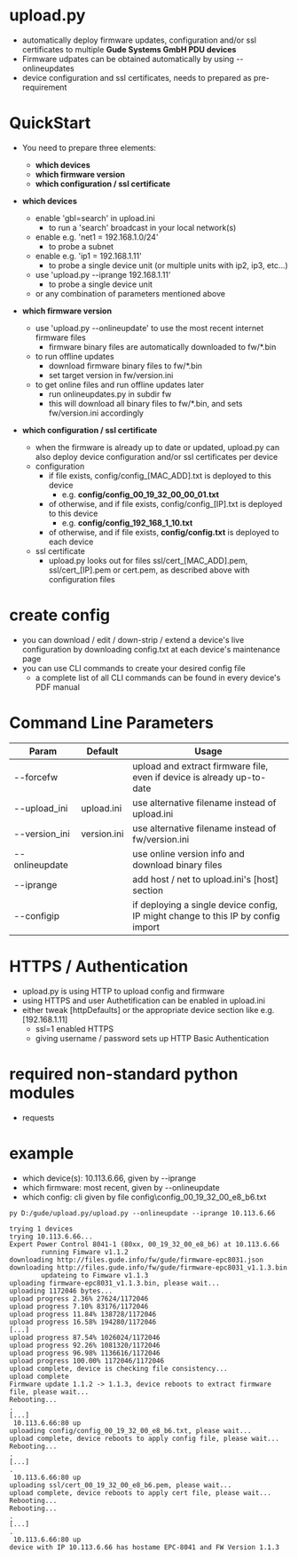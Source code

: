 # upload.py
- automatically deploy firmware updates, configuration and/or ssl certificates to multiple **Gude Systems GmbH PDU devices**
- Firmware udpates can be obtained automatically by using --onlineupdates
- device configuration and ssl certificates, needs to prepared as pre-requirement


# QuickStart
- You need to prepare three elements:
  - **which devices**
  - **which firmware version**
  - **which configuration / ssl certificate**


- **which devices**
  - enable 'gbl=search' in upload.ini
    - to run a 'search' broadcast in your local network(s)
  - enable e.g. 'net1 = 192.168.1.0/24'
    - to probe a subnet
  - enable e.g. 'ip1 = 192.168.1.11' 
    - to probe a single device unit (or multiple units with ip2, ip3, etc...)
  - use 'upload.py --iprange 192.168.1.11'
    - to probe a single device unit
  - or any combination of parameters mentioned above


- **which firmware version**
  - use 'upload.py --onlineupdate' to use the most recent internet firmware files
    - firmware binary files are automatically downloaded to fw/*.bin
  - to run offline updates
    - download firmware binary files to fw/*.bin
    - set target version in fw/version.ini
  - to get online files and run offline updates later
    - run onlineupdates.py in subdir fw
    - this will download all binary files to fw/*.bin, and sets fw/version.ini accordingly


- **which configuration / ssl certificate**
  - when the firmware is already up to date or updated, upload.py can also deploy device configuration
    and/or ssl certificates per device
  - configuration
    - if file exists, config/config_[MAC_ADD].txt is deployed to this device
      - e.g. **config/config_00_19_32_00_00_01.txt**
    - of otherwise, and if file exists, config/config_[IP].txt is deployed to this device
      - e.g. **config/config_192_168_1_10.txt**
    - of otherwise, and if file exists, **config/config.txt** is deployed to each device
  - ssl certificate
    - upload.py looks out for files ssl/cert_[MAC_ADD].pem, ssl/cert_[IP].pem or
      cert.pem, as described above with configuration files
 
    
# create config
- you can download / edit / down-strip / extend a device's live configuration by downloading config.txt at each device's maintenance page
- you can use CLI commands to create your desired config file
  - a complete list of all CLI commands can be found in every device's PDF manual

# Command Line Parameters
| Param           | Default      | Usage
|-----------------|--------------|------------------
| --forcefw       |              | upload and extract firmware file, even if device is already up-to-date 
| --upload_ini    | upload.ini   | use alternative filename instead of upload.ini
| --version_ini   | version.ini  | use alternative filename instead of fw/version.ini
| --onlineupdate  |              | use online version info and download binary files
| --iprange       |              | add host / net to upload.ini's [host] section
| --configip      |              | if deploying a single device config, IP might change to this IP by config import 


# HTTPS / Authentication
- upload.py is using HTTP to upload config and firmware
- using HTTPS and user Authetification can be enabled in upload.ini 
- either tweak [httpDefaults] or the appropriate device section like e.g. [192.168.1.11]
  - ssl=1 enabled HTTPS
  - giving username / password sets up HTTP Basic Authentication 

# required non-standard python modules
- requests

# example
- which device(s): 10.113.6.66, given by --iprange
- which firmware: most recent, given by --onlineupdate
- which config: cli given by file config\config_00_19_32_00_e8_b6.txt

```
py D:/gude/upload.py/upload.py --onlineupdate --iprange 10.113.6.66
 
trying 1 devices
trying 10.113.6.66...
Expert Power Control 8041-1 (80xx, 00_19_32_00_e8_b6) at 10.113.6.66
        running Fimware v1.1.2
downloading http://files.gude.info/fw/gude/firmware-epc8031.json
downloading http://files.gude.info/fw/gude/firmware-epc8031_v1.1.3.bin
        updateing to Fimware v1.1.3
uploading firmware-epc8031_v1.1.3.bin, please wait...
uploading 1172046 bytes...
upload progress 2.36% 27624/1172046
upload progress 7.10% 83176/1172046
upload progress 11.84% 138728/1172046
upload progress 16.58% 194280/1172046
[...]
upload progress 87.54% 1026024/1172046
upload progress 92.26% 1081320/1172046
upload progress 96.98% 1136616/1172046
upload progress 100.00% 1172046/1172046
upload complete, device is checking file consistency...
upload complete
Firmware update 1.1.2 -> 1.1.3, device reboots to extract firmware file, please wait...
Rebooting...
.
[...]
 10.113.6.66:80 up
uploading config/config_00_19_32_00_e8_b6.txt, please wait...
upload complete, device reboots to apply config file, please wait...
Rebooting...
.
[...]
.
 10.113.6.66:80 up
uploading ssl/cert_00_19_32_00_e8_b6.pem, please wait...
upload complete, device reboots to apply cert file, please wait...
Rebooting...
Rebooting...
.
[...]
.
 10.113.6.66:80 up
device with IP 10.113.6.66 has hostame EPC-8041 and FW Version 1.1.3
```
